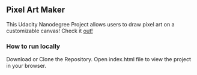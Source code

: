 ## Pixel Art Maker 

This Udacity Nanodegree Project allows users to draw pixel art on a customizable canvas! Check it [out!](http://noimat.me/Pixel-Art-Maker/)

### How to run locally

Download or Clone the Repository. Open index.html file to view the project in your browser.
